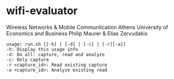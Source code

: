 # wifi-evaluator
Wireless Networks &amp; Mobile Communitcation
Athens University of Economics and Business
Philip Maurer &amp; Elias Zervudakis

```
usage: run.sh [[-h] | [-d] | [-c] | [-r][-a]]
-h: Display this usage info
-d: Do all: capture, read and analyze
-c: Only capture
-r <capture_id>: Read existing capture
-a <capture_id>: Analyze existing read
```